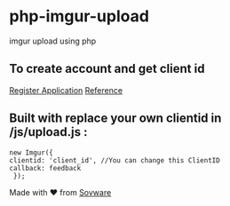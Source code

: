 # php-imgur-upload
imgur upload using php

## To create account and get client id 
[Register Application](https://api.imgur.com/oauth2/addclient)
[Reference](https://apidocs.imgur.com)

## Built with replace your own clientid in /js/upload.js :
	new Imgur({
    clientid: 'client_id', //You can change this ClientID
    callback: feedback
     });


Made with ❤️ from [Sovware](http://www.sovware.net)
